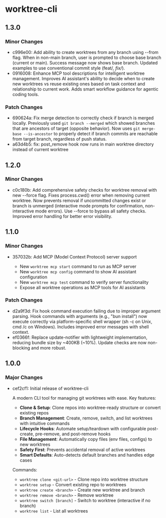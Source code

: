 # worktree-cli

## 1.3.0

### Minor Changes

- c996e00: Add ability to create worktrees from any branch using --from flag. When in non-main branch, user is prompted to choose base branch (current or main). Success message now shows base branch. Updated examples to use conventional commit style (feat/_, fix/_).
- 0916008: Enhance MCP tool descriptions for intelligent worktree management. Improves AI assistant's ability to decide when to create new worktrees vs reuse existing ones based on task context and relationship to current work. Adds smart workflow guidance for agentic coding tools.

### Patch Changes

- 690624a: Fix merge detection to correctly check if branch is merged locally. Previously used `git branch --merged` which showed branches that are ancestors of target (opposite behavior). Now uses `git merge-base --is-ancestor` to properly detect if branch commits are reachable from target branch, regardless of push status.
- a63d4b5: fix: post_remove hook now runs in main worktree directory instead of current worktree

## 1.2.0

### Minor Changes

- c0c180b: Add comprehensive safety checks for worktree removal with new --force flag. Fixes process.cwd() error when removing current worktree. Now prevents removal if uncommitted changes exist or branch is unmerged (interactive mode prompts for confirmation, non-interactive mode errors). Use --force to bypass all safety checks. Improved error handling for better error visibility.

## 1.1.0

### Minor Changes

- 357032b: Add MCP (Model Context Protocol) server support

  - New `worktree mcp start` command to run as MCP server
  - New `worktree mcp config` command to show AI assistant configuration
  - New `worktree mcp test` command to verify server functionality
  - Expose all worktree operations as MCP tools for AI assistants

### Patch Changes

- d2a9f3d: Fix hook command execution failing due to improper argument parsing. Hook commands with arguments (e.g., "bun install") now execute correctly via platform-specific shell wrapper (sh -c on Unix, cmd /c on Windows). Includes improved error messages with shell context.
- ef0366f: Replace update-notifier with lightweight implementation, reducing bundle size by ~400KB (~10%). Update checks are now non-blocking and more robust.

## 1.0.0

### Major Changes

- cef2cf1: Initial release of worktree-cli

  A modern CLI tool for managing git worktrees with ease. Key features:

  - **Clone & Setup**: Clone repos into worktree-ready structure or convert existing repos
  - **Branch Management**: Create, remove, switch, and list worktrees with intuitive commands
  - **Lifecycle Hooks**: Automate setup/teardown with configurable post-create, pre-remove, and post-remove hooks
  - **File Management**: Automatically copy files (env files, configs) to new worktrees
  - **Safety First**: Prevents accidental removal of active worktrees
  - **Smart Defaults**: Auto-detects default branches and handles edge cases

  Commands:

  - `worktree clone <git-url>` - Clone repo into worktree structure
  - `worktree setup` - Convert existing repo to worktrees
  - `worktree create <branch>` - Create new worktree and branch
  - `worktree remove <branch>` - Remove worktree
  - `worktree switch [branch]` - Switch to worktree (interactive if no branch)
  - `worktree list` - List all worktrees
